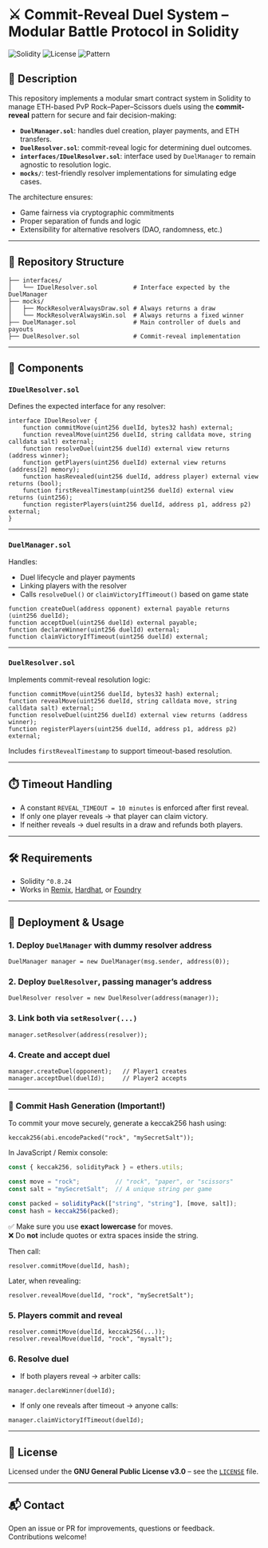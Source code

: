 # ⚔️ Commit-Reveal Duel System – Modular Battle Protocol in Solidity

![Solidity](https://img.shields.io/badge/Solidity-0.8.24-blue?style=flat&logo=solidity)
![License](https://img.shields.io/badge/License-GPL--3.0--only-green?style=flat)
![Pattern](https://img.shields.io/badge/Pattern-Commit--Reveal-orange?style=flat)

## 📌 Description

This repository implements a modular smart contract system in Solidity to manage ETH-based PvP Rock–Paper–Scissors duels using the **commit-reveal** pattern for secure and fair decision-making:

- **`DuelManager.sol`**: handles duel creation, player payments, and ETH transfers.
- **`DuelResolver.sol`**: commit-reveal logic for determining duel outcomes.
- **`interfaces/IDuelResolver.sol`**: interface used by `DuelManager` to remain agnostic to resolution logic.
- **`mocks/`**: test-friendly resolver implementations for simulating edge cases.

The architecture ensures:
- Game fairness via cryptographic commitments
- Proper separation of funds and logic
- Extensibility for alternative resolvers (DAO, randomness, etc.)

---

## 📁 Repository Structure

```
├── interfaces/
│   └── IDuelResolver.sol          # Interface expected by the DuelManager
├── mocks/
│   ├── MockResolverAlwaysDraw.sol # Always returns a draw
│   └── MockResolverAlwaysWin.sol  # Always returns a fixed winner
├── DuelManager.sol                # Main controller of duels and payouts
├── DuelResolver.sol               # Commit-reveal implementation
```

---

## 🧱 Components

### `IDuelResolver.sol`

Defines the expected interface for any resolver:

```solidity
interface IDuelResolver {
    function commitMove(uint256 duelId, bytes32 hash) external;
    function revealMove(uint256 duelId, string calldata move, string calldata salt) external;
    function resolveDuel(uint256 duelId) external view returns (address winner);
    function getPlayers(uint256 duelId) external view returns (address[2] memory);
    function hasRevealed(uint256 duelId, address player) external view returns (bool);
    function firstRevealTimestamp(uint256 duelId) external view returns (uint256);
    function registerPlayers(uint256 duelId, address p1, address p2) external;
}
```

---

### `DuelManager.sol`

Handles:

- Duel lifecycle and player payments
- Linking players with the resolver
- Calls `resolveDuel()` or `claimVictoryIfTimeout()` based on game state

```solidity
function createDuel(address opponent) external payable returns (uint256 duelId);
function acceptDuel(uint256 duelId) external payable;
function declareWinner(uint256 duelId) external;
function claimVictoryIfTimeout(uint256 duelId) external;
```

---

### `DuelResolver.sol`

Implements commit-reveal resolution logic:

```solidity
function commitMove(uint256 duelId, bytes32 hash) external;
function revealMove(uint256 duelId, string calldata move, string calldata salt) external;
function resolveDuel(uint256 duelId) external view returns (address winner);
function registerPlayers(uint256 duelId, address p1, address p2) external;
```

Includes `firstRevealTimestamp` to support timeout-based resolution.

---

## ⏱️ Timeout Handling

- A constant `REVEAL_TIMEOUT = 10 minutes` is enforced after first reveal.
- If only one player reveals → that player can claim victory.
- If neither reveals → duel results in a draw and refunds both players.

---

## 🛠️ Requirements

- Solidity `^0.8.24`
- Works in [Remix](https://remix.ethereum.org/), [Hardhat](https://hardhat.org/), or [Foundry](https://book.getfoundry.sh/)

---

## 🚀 Deployment & Usage

### 1. Deploy `DuelManager` with dummy resolver address

```solidity
DuelManager manager = new DuelManager(msg.sender, address(0));
```

### 2. Deploy `DuelResolver`, passing manager’s address

```solidity
DuelResolver resolver = new DuelResolver(address(manager));
```

### 3. Link both via `setResolver(...)`

```solidity
manager.setResolver(address(resolver));
```

### 4. Create and accept duel

```solidity
manager.createDuel(opponent);   // Player1 creates
manager.acceptDuel(duelId);     // Player2 accepts
```


---

### 🔐 Commit Hash Generation (Important!)

To commit your move securely, generate a keccak256 hash using:

```solidity
keccak256(abi.encodePacked("rock", "mySecretSalt"));
```

In JavaScript / Remix console:

```js
const { keccak256, solidityPack } = ethers.utils;

const move = "rock";          // "rock", "paper", or "scissors"
const salt = "mySecretSalt";  // A unique string per game

const packed = solidityPack(["string", "string"], [move, salt]);
const hash = keccak256(packed);
```

✅ Make sure you use **exact lowercase** for moves.  
❌ Do **not** include quotes or extra spaces inside the string.

Then call:

```solidity
resolver.commitMove(duelId, hash);
```

Later, when revealing:

```solidity
resolver.revealMove(duelId, "rock", "mySecretSalt");
```


### 5. Players commit and reveal

```solidity
resolver.commitMove(duelId, keccak256(...));
resolver.revealMove(duelId, "rock", "mysalt");
```

### 6. Resolve duel

- If both players reveal → arbiter calls:

```solidity
manager.declareWinner(duelId);
```

- If only one reveals after timeout → anyone calls:

```solidity
manager.claimVictoryIfTimeout(duelId);
```

---

## 📄 License

Licensed under the **GNU General Public License v3.0** – see the [`LICENSE`](./LICENSE) file.

---

## 📬 Contact

Open an issue or PR for improvements, questions or feedback. Contributions welcome!